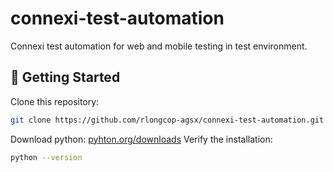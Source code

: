 # connexi-test-automation
Connexi test automation for web and mobile testing in test environment.

## 🚀 Getting Started
Clone this repository:
``` bash
git clone https://github.com/rlongcop-agsx/connexi-test-automation.git
```
Download python: <a href="https://www.python.org/downloads/">pyhton.org/downloads</a>
Verify the installation:
``` bash
python --version
```

